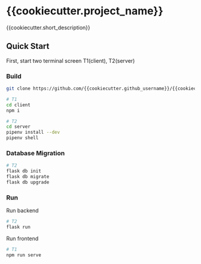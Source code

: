 # {{cookiecutter.project_name}}

{{cookiecutter.short_description}}

## Quick Start

First, start two terminal screen T1(client), T2(server)

### Build

``` bash
git clone https://github.com/{{cookiecutter.github_username}}/{{cookiecutter.project_slug}}

# T1
cd client
npm i

# T2
cd server
pipenv install --dev
pipenv shell
```

### Database Migration

``` bash
# T2
flask db init
flask db migrate
flask db upgrade
```

### Run

Run backend

``` bash
# T2
flask run
```

Run frontend

``` bash
# T1
npm run serve
```